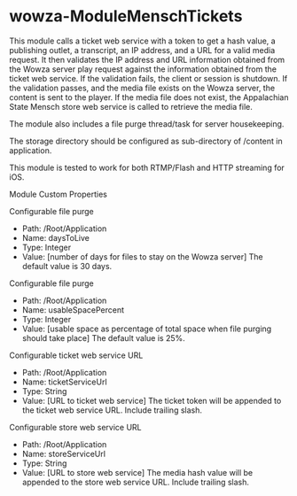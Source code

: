 # wowza-ModuleMenschTickets

This module calls a ticket web service with a token to get a hash value, a publishing outlet, a transcript, an IP address, and a URL for a valid media request. 
It then validates the IP address and URL information obtained from the Wowza server play request against the information obtained from the ticket web service.
If the validation fails, the client or session is shutdown.
If the validation passes, and the media file exists on the Wowza server, the content is sent to the player.
If the media file does not exist, the Appalachian State Mensch store web service is called to retrieve the media file.

The module also includes a file purge thread/task for server housekeeping.

The storage directory should be configured as sub-directory of /content in application.

This module is tested to work for both RTMP/Flash and HTTP streaming for iOS.

Module Custom Properties

Configurable file purge
* Path: /Root/Application
* Name: daysToLive
* Type: Integer
* Value: [number of days for files to stay on the Wowza server]
The default value is 30 days.

Configurable file purge
* Path: /Root/Application
* Name: usableSpacePercent
* Type: Integer
* Value: [usable space as percentage of total space when file purging should take place]
The default value is 25%.

Configurable ticket web service URL
* Path: /Root/Application
* Name: ticketServiceUrl
* Type: String
* Value: [URL to ticket web service]
The ticket token will be appended to the ticket web service URL. Include trailing slash.

Configurable store web service URL
* Path: /Root/Application
* Name: storeServiceUrl
* Type: String
* Value: [URL to store web service]
The media hash value will be appended to the store web service URL. Include trailing slash.